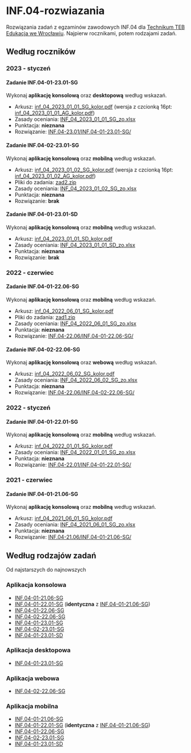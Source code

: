 # INF.04-rozwiazania

Rozwiązania zadań z egzaminów zawodowych INF.04 dla [Technikum TEB Edukacja we Wrocławiu](https://technikum.pl/miasta/wroclaw). Najpierw rocznikami, potem rodzajami zadań.

## Według roczników

### 2023 - styczeń

#### Zadanie INF.04-01-23.01-SG

Wykonaj **aplikację konsolową** oraz **desktopową** według wskazań.

- Arkusz: [inf_04_2023_01_01_SG_kolor.pdf](_arkusze/2023-01/inf_04_2023_01_01_SG_kolor.pdf) (wersja z czcionką 16pt: [inf_04_2023_01_01_AG_kolor.pdf](_arkusze/2023-01/inf_04_2023_01_01_AG_kolor.pdf))
- Zasady oceniania: [INF_04_2023_01_01_SG_zo.xlsx](_arkusze/2023-01/INF_04_2023_01_01_SG_zo.xlsx)
- Punktacja: **nieznana**
- Rozwiązanie: [INF.04-23.01/INF.04-01-23.01-SG/](INF.04-23.01/INF.04-01-23.01-SG/)

#### Zadanie INF.04-02-23.01-SG

Wykonaj **aplikację konsolową** oraz **mobilną** według wskazań.

- Arkusz: [inf_04_2023_01_02_SG_kolor.pdf](_arkusze/2023-01/inf_04_2023_01_02_SG_kolor.pdf) (wersja z czcionką 16pt: [inf_04_2023_01_02_AG_kolor.pdf](_arkusze/2023-01/inf_04_2023_01_02_AG_kolor.pdf))
- Pliki do zadania: [zad2.zip](_arkusze/2023-01/INF.04-02-23.01-SG/zad2.zip)
- Zasady oceniania: [INF_04_2023_01_02_SG_zo.xlsx](_arkusze/2023-01/INF_04_2023_01_02_SG_zo.xlsx)
- Punktacja: **nieznana**
- Rozwiązanie: **brak**

#### Zadanie INF.04-01-23.01-SD

Wykonaj **aplikację konsolową** oraz **mobilną** według wskazań.

- Arkusz: [inf_04_2023_01_01_SD_kolor.pdf](_arkusze/2023-01/inf_04_2023_01_01_SD_kolor.pdf)
- Zasady oceniania: [INF_04_2023_01_01_SD_zo.xlsx](_arkusze/2023-01/INF_04_2023_01_01_SD_zo.xlsx)
- Punktacja: **nieznana**
- Rozwiązanie: **brak**

### 2022 - czerwiec

#### Zadanie INF.04-01-22.06-SG

Wykonaj **aplikację konsolową** oraz **mobilną** według wskazań.

- Arkusz: [inf_04_2022_06_01_SG_kolor.pdf](_arkusze/2022-06/inf_04_2022_06_01_SG_kolor.pdf)
- Pliki do zadania: [zad1.zip](_arkusze/2022-06/zad1.zip)
- Zasady oceniania: [INF_04_2022_06_01_SG_zo.xlsx](_arkusze/2022-06/INF_04_2022_06_01_SG_zo.xlsx)
- Punktacja: **nieznana**
- Rozwiązanie: [INF.04-22.06/INF.04-01-22.06-SG/](INF.04-22.06/INF.04-01-22.06-SG/)

#### Zadanie INF.04-02-22.06-SG

Wykonaj **aplikację konsolową** oraz **webową** według wskazań.

- Arkusz: [inf_04_2022_06_02_SG_kolor.pdf](_arkusze/2022-06/inf_04_2022_06_02_SG_kolor.pdf)
- Zasady oceniania: [INF_04_2022_06_02_SG_zo.xlsx](_arkusze/2022-06/INF_04_2022_06_02_SG_zo.xlsx)
- Punktacja: **nieznana**
- Rozwiązanie: [INF.04-22.06/INF.04-02-22.06-SG/](INF.04-22.06/INF.04-02-22.06-SG/)

### 2022 - styczeń

#### Zadanie INF.04-01-22.01-SG

Wykonaj **aplikację konsolową** oraz **mobilną** według wskazań.

- Arkusz: [inf_04_2022_01_01_SG_kolor.pdf](_arkusze/2022-01/inf_04_2022_01_01_SG_kolor.pdf)
- Zasady oceniania: [INF_04_2022_01_01_SG_zo.xlsx](_arkusze/2022-01/INF_04_2022_01_01_SG_zo.xlsx)
- Punktacja: **nieznana**
- Rozwiązanie: [INF.04-22.01/INF.04-01-22.01-SG/](INF.04-22.01/INF.04-01-22.01-SG/)

### 2021 - czerwiec

#### Zadanie INF.04-01-21.06-SG

Wykonaj **aplikację konsolową** oraz **mobilną** według wskazań.

- Arkusz: [inf_04_2021_06_01_SG_kolor.pdf](_arkusze/2021-06/inf_04_2021_06_01_SG_kolor.pdf)
- Zasady oceniania: [INF_04_2021_06_01_SG_zo.xlsx](_arkusze/2021-06/INF_04_2021_06_01_SG_zo.xlsx)
- Punktacja: **nieznana**
- Rozwiązanie: [INF.04-21.06/INF.04-01-21.06-SG/](INF.04-21.06/INF.04-01-21.06-SG/)

## Według rodzajów zadań

Od najstarszych do najnowszych

### Aplikacja konsolowa

- [INF.04-01-21.06-SG](#zadanie-inf04-01-2106-sg)
- [INF.04-01-22.01-SG](#zadanie-inf04-01-2201-sg) (**identyczna** z [INF.04-01-21.06-SG](#zadanie-inf04-01-2106-sg))
- [INF.04-01-22.06-SG](#zadanie-inf04-01-2206-sg)
- [INF.04-02-22.06-SG](#zadanie-inf04-02-2206-sg)
- [INF.04-01-23.01-SG](#zadanie-inf04-01-2301-sg)
- [INF.04-02-23.01-SG](#zadanie-inf04-02-2301-sg)
- [INF.04-01-23.01-SD](#zadanie-inf04-01-2301-sd)

### Aplikacja desktopowa

- [INF.04-01-23.01-SG](#zadanie-inf04-01-2301-sg)

### Aplikacja webowa

- [INF.04-02-22.06-SG](#zadanie-inf04-02-2206-sg)

### Aplikacja mobilna

- [INF.04-01-21.06-SG](#zadanie-inf04-01-2106-sg)
- [INF.04-01-22.01-SG](#zadanie-inf04-01-2201-sg) (**identyczna** z [INF.04-01-21.06-SG](#zadanie-inf04-01-2106-sg))
- [INF.04-01-22.06-SG](#zadanie-inf04-01-2206-sg)
- [INF.04-02-23.01-SG](#zadanie-inf04-02-2301-sg)
- [INF.04-01-23.01-SD](#zadanie-inf04-01-2301-sd)

